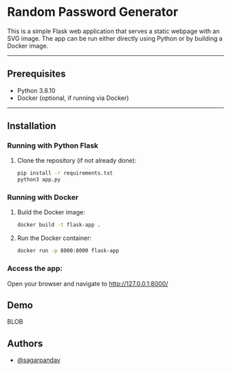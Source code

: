 
# Random Password Generator

This is a simple Flask web application that serves a static webpage with an SVG image. The app can be run either directly using Python or by building a Docker image.

---

## Prerequisites

- Python 3.8.10
- Docker (optional, if running via Docker)

---

## Installation

### **Running with Python Flask**

1. Clone the repository (if not already done):
   ```bash
   pip install -r requirements.txt
   python3 app.py
   ```

### **Running with Docker**

1. Build the Docker image:
   ```bash
   docker build -t flask-app .
   ```
1. Run the Docker container:
   ```bash
   docker run -p 8000:8000 flask-app
   ```

### **Access the app**:
   Open your browser and navigate to http://127.0.0.1:8000/


## Demo

BLOB

## Authors

- [@sagarpandav](https://www.github.com/sagarpandav)